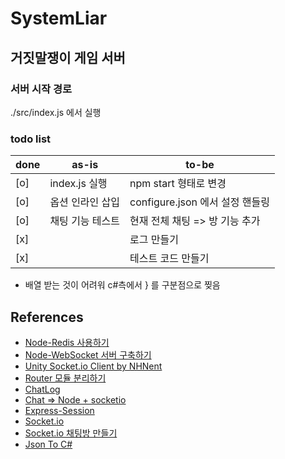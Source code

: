 # SystemLiar

## 거짓말쟁이 게임 서버

### 서버 시작 경로

./src/index.js 에서 실행


### todo list

|done|as-is|to-be|
|-----|-----|-----|
|[o]|index.js 실행 | npm start 형태로 변경|
|[o]|옵션 인라인 삽입|configure.json 에서 설정 핸들링|
|[o]|채팅 기능 테스트|현재 전체 채팅 => 방 기능 추가|
|[x]| |로그 만들기|
|[x]| |테스트 코드 만들기|

- 배열 받는 것이 어려워 c#측에서 } 를 구분점으로 찢음

## References
- [Node-Redis 사용하기](https://askofcloud.wordpress.com/2016/04/05/node-%EC%97%90%EC%84%9C-redis-%EC%82%AC%EC%9A%A9%ED%95%98%EA%B8%B0/)  
- [Node-WebSocket 서버 구축하기](https://medium.com/@martin.sikora/node-js-websocket-simple-chat-tutorial-2def3a841b61)  
- [Unity Socket.io Client by NHNent](https://github.com/nhnent/socket.io-client-unity3d)  
- [Router 모듈 분리하기](https://jiwondh.github.io/2017/01/17/routes-seperate/)  
- [ChatLog](http://wi-fi.tistory.com/entry/%EC%8B%A4%EC%8B%9C%EA%B0%84-%EC%B1%84%ED%8C%85%EB%B0%A9-%EB%A7%8C%EB%93%A4%EA%B8%B0-NodeJS-Express-Redis-Socketio-%EA%B5%AC%ED%98%84%ED%95%98%EA%B8%B0)
- [Chat => Node + socketio](https://github.com/teragoon/node-socketio-test)
- [Express-Session](https://velopert.com/406)
- [Socket.io](https://www.zerocho.com/category/NodeJS/post/57edfcf481d46f0015d3f0cd)
- [Socket.io 채팅방 만들기](https://medium.com/wasd/node-js%EC%99%80-socket-io%EB%A5%BC-%EC%9D%B4%EC%9A%A9%ED%95%9C-%EC%B1%84%ED%8C%85-%EA%B5%AC%ED%98%84-3-cc1112d4262c)
- [Json To C#](http://json2csharp.com/#)
